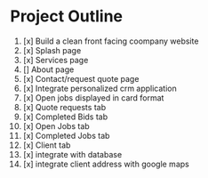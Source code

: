 # Project Outline

1. [x] Build a clean front facing coompany website
2. [x] Splash page
3. [x] Services page
4. [] About page 
5. [x] Contact/request quote page
6. [x] Integrate personalized crm application
7. [x] Open jobs displayed in card format
8. [x] Quote requests tab
9. [x] Completed Bids tab
10. [x] Open Jobs tab
11. [x] Completed Jobs tab
12. [x] Client tab
13. [x] integrate with database
14. [x] integrate client address with google maps